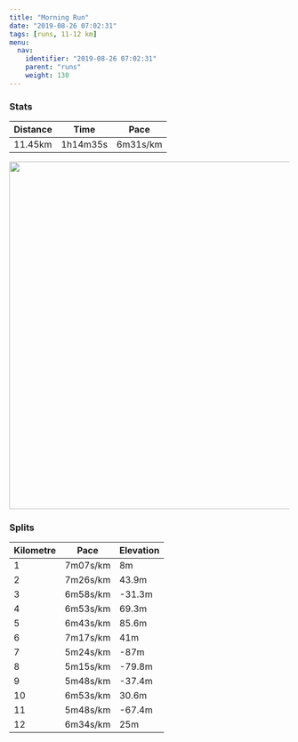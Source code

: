 ```yaml
---
title: "Morning Run"
date: "2019-08-26 07:02:31"
tags: [runs, 11-12 km]
menu:
  nav:
    identifier: "2019-08-26 07:02:31"
    parent: "runs"
    weight: 130
---
```


### Stats

| Distance | Time | Pace |
|----------|------|------|
|11.45km|1h14m35s|6m31s/km|

<img src='https://maps.googleapis.com/maps/api/staticmap?maptype=terrain&path=enc:g|ofGqoylCQDMQIy@Wi@OOW_@S]Sk@c@Ue@IWLcAJmACkA\mAl@i@?MGCmAGW[c@a@{@QOa@MSUI[EoAE]IQs@c@UIMQA]DQFIXSn@o@h@u@x@{@Vq@I_@PDPMt@SVMb@_@XOd@KVSx@Gr@BJCN@|@Gz@F`AAZB^Ax@B\KLKHSJeA?o@NkBEu@Mi@CU?]HmANk@Xc@ZSj@SPQJWHc@@YCo@GSUYABCAyC_EiAoAk@gAGYBSJI`BGdBHPCdAPXCTIXWP]Xw@R]xBm@^?XHr@Hp@f@`@h@P@TGHSHq@@WH[DKn@i@NW?SOs@o@yAAK?GBCn@IXNJN\XxBjAl@Hd@N`@D`B\LRLj@xAvFXzAPd@Tb@~AzATZn@h@h@n@jB`B~@bAzDnDpDrD`DxCfAjA`CpBzFrFp@b@hE|BdC~A`B`Ap@\fAp@xCvATR\R\XVVHLd@ZLTvApAvDzCrArArC|Bf@f@b@R`Al@jA`@NNvCbATJJNJXBRZdAFVDr@z@b@\b@j@j@LZV`Ab@XN?fA_@bBQp@@r@\^`@FPPTFZ@RIVSNeAXa@RS@e@PQJF[\]hAc@TGNKNW@UKUs@s@MKg@AeCl@k@De@LQIQUMYWiAQYMGo@q@_AOOWOe@ImBEWGWOOu@[m@Mw@_@_@EyAa@q@]gAaAa@k@wDoDmAy@iCcCyAoAm@c@gB}AgBaA_C_BmJiFoCeBk@o@wAiA[c@oAqAiA_AqDiDe@k@g@_@_AaAqDaD_EwDs@u@wAsAwA{AeCyBQUQ_@Ms@e@_B_@iBUs@Sw@Gm@UY]MqAMkAS[K{@k@}@e@c@k@ICMA_@DBX\h@JXFXFt@KZ]\MZSfASl@KRQBUI_@e@}@q@iAQ}@N]PQNcBzBa@XYB_AKWB{@OyB@e@HCXXn@l@`AAAfAdA`ApAnAnAZp@DlAAVGVKRMRu@d@WXYj@Uv@E^@h@BXN^BTE~@@RCh@Q|BK\OLSJmAPwCE{C@e@Mg@Xw@No@f@{@V]TSVc@dAU`@k@r@SPINMFe@h@O\?JDJv@TRJHHHf@DvADPPVj@RPN`AjBBL?ZLLv@U^SjAUtAGt@Dh@E^BXNTTb@x@L^Xb@Vl@PfA^NFELS&key=AIzaSyBPVQ_iynBzLujdhfLzy8Z-5zczbktE55k&size=800x800&scale=2&markers=color:yellow|label:S|43.17652,23.23721&markers=color:green|label:F|43.17636000000006,23.237260000000017' width='625' />

### Splits

| Kilometre | Pace | Elevation |
|------|------|-----------|
|1|7m07s/km|8m|
|2|7m26s/km|43.9m|
|3|6m58s/km|-31.3m|
|4|6m53s/km|69.3m|
|5|6m43s/km|85.6m|
|6|7m17s/km|41m|
|7|5m24s/km|-87m|
|8|5m15s/km|-79.8m|
|9|5m48s/km|-37.4m|
|10|6m53s/km|30.6m|
|11|5m48s/km|-67.4m|
|12|6m34s/km|25m|

